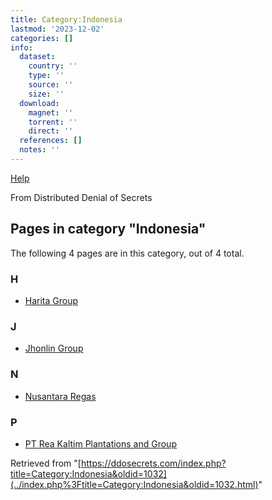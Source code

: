 ```yaml
---
title: Category:Indonesia
lastmod: '2023-12-02'
categories: []
info:
  dataset:
    country: ''
    type: ''
    source: ''
    size: ''
  download:
    magnet: ''
    torrent: ''
    direct: ''
  references: []
  notes: ''
---
```




[Help](https://www.mediawiki.org/wiki/Special:MyLanguage/Help:Categories)

From Distributed Denial of Secrets

## Pages in category "Indonesia"

The following 4 pages are in this category, out of 4 total.

### H

- [Harita Group](Harita_Group.html "Harita Group")

### J

- [Jhonlin Group](Jhonlin_Group.html "Jhonlin Group")

### N

- [Nusantara Regas](Nusantara_Regas.html "Nusantara Regas")

### P

- [PT Rea Kaltim Plantations and
Group](PT_Rea_Kaltim_Plantations_and_Group.html "PT Rea Kaltim Plantations and Group")

Retrieved from
"[https://ddosecrets.com/index.php?title=Category:Indonesia&oldid=1032](../index.php%3Ftitle=Category:Indonesia&oldid=1032.html)"

